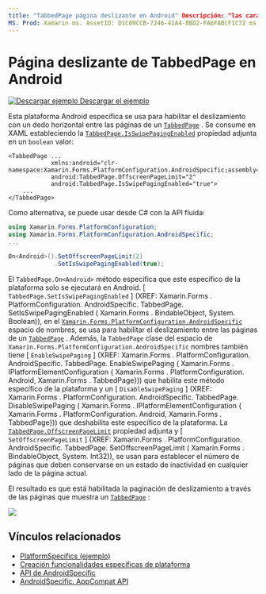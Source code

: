 ```yaml
---
title: "TabbedPage página deslizante en Android" Descripción: "las características específicas de la plataforma permiten consumir funcionalidad que solo está disponible en una plataforma específica, sin necesidad de implementar representadores o efectos personalizados. En este artículo se explica cómo utilizar el específico de la plataforma Android que permite deslizar rápidamente con un gesto de dedo horizontal entre las páginas de un TabbedPage.
MS. Prod: Xamarin ms. AssetID: D1C09CCB-7246-41A4-8BD2-FA6FABCF1C72 ms. Technology: Xamarin-Forms Author: davidbritch ms. Author: dabritch ms. Date: 07/10/2018 no-LOC: [ Xamarin.Forms , Xamarin.Essentials ]
---
```


# <a name="tabbedpage-page-swiping-on-android"></a>Página deslizante de TabbedPage en Android

[![Descargar ejemplo](~/media/shared/download.png) Descargar el ejemplo](https://docs.microsoft.com/samples/xamarin/xamarin-forms-samples/userinterface-platformspecifics)

Esta plataforma Android específica se usa para habilitar el deslizamiento con un dedo horizontal entre las páginas de un [`TabbedPage`](xref:Xamarin.Forms.TabbedPage) . Se consume en XAML estableciendo la [`TabbedPage.IsSwipePagingEnabled`](xref:Xamarin.Forms.PlatformConfiguration.AndroidSpecific.TabbedPage.IsSwipePagingEnabledProperty) propiedad adjunta en un `boolean` valor:

```xaml
<TabbedPage ...
            xmlns:android="clr-namespace:Xamarin.Forms.PlatformConfiguration.AndroidSpecific;assembly=Xamarin.Forms.Core"
            android:TabbedPage.OffscreenPageLimit="2"
            android:TabbedPage.IsSwipePagingEnabled="true">
    ...
</TabbedPage>
```

Como alternativa, se puede usar desde C# con la API fluida:

```csharp
using Xamarin.Forms.PlatformConfiguration;
using Xamarin.Forms.PlatformConfiguration.AndroidSpecific;
...

On<Android>().SetOffscreenPageLimit(2)
             .SetIsSwipePagingEnabled(true);
```

El `TabbedPage.On<Android>` método especifica que este específico de la plataforma solo se ejecutará en Android. [ `TabbedPage.SetIsSwipePagingEnabled` ] (XREF: Xamarin.Forms . PlatformConfiguration. AndroidSpecific. TabbedPage. SetIsSwipePagingEnabled ( Xamarin.Forms . BindableObject, System. Boolean)), en el [`Xamarin.Forms.PlatformConfiguration.AndroidSpecific`](xref:Xamarin.Forms.PlatformConfiguration.AndroidSpecific) espacio de nombres, se usa para habilitar el deslizamiento entre las páginas de un [`TabbedPage`](xref:Xamarin.Forms.TabbedPage) . Además, la `TabbedPage` clase del espacio de `Xamarin.Forms.PlatformConfiguration.AndroidSpecific` nombres también tiene [ `EnableSwipePaging` ] (XREF: Xamarin.Forms . PlatformConfiguration. AndroidSpecific. TabbedPage. EnableSwipePaging ( Xamarin.Forms . IPlatformElementConfiguration { Xamarin.Forms . PlatformConfiguration. Android, Xamarin.Forms . TabbedPage})) que habilita este método específico de la plataforma y un [ `DisableSwipePaging` ] (XREF: Xamarin.Forms . PlatformConfiguration. AndroidSpecific. TabbedPage. DisableSwipePaging ( Xamarin.Forms . IPlatformElementConfiguration { Xamarin.Forms . PlatformConfiguration. Android, Xamarin.Forms . TabbedPage})) que deshabilita este específico de la plataforma. La [`TabbedPage.OffscreenPageLimit`](xref:Xamarin.Forms.PlatformConfiguration.AndroidSpecific.TabbedPage.OffscreenPageLimitProperty) propiedad adjunta y [ `SetOffscreenPageLimit` ] (XREF: Xamarin.Forms . PlatformConfiguration. AndroidSpecific. TabbedPage. SetOffscreenPageLimit ( Xamarin.Forms . BindableObject, System. Int32)), se usan para establecer el número de páginas que deben conservarse en un estado de inactividad en cualquier lado de la página actual.

El resultado es que está habilitada la paginación de deslizamiento a través de las páginas que muestra un [`TabbedPage`](xref:Xamarin.Forms.TabbedPage) :

![](tabbedpage-page-swiping-images/tabbedpage-swipe.png)

## <a name="related-links"></a>Vínculos relacionados

- [PlatformSpecifics (ejemplo)](https://docs.microsoft.com/samples/xamarin/xamarin-forms-samples/userinterface-platformspecifics)
- [Creación funcionalidades específicas de plataforma](~/xamarin-forms/platform/platform-specifics/index.md#creating-platform-specifics)
- [API de AndroidSpecific](xref:Xamarin.Forms.PlatformConfiguration.AndroidSpecific)
- [AndroidSpecific. AppCompat API](xref:Xamarin.Forms.PlatformConfiguration.AndroidSpecific.AppCompat)
